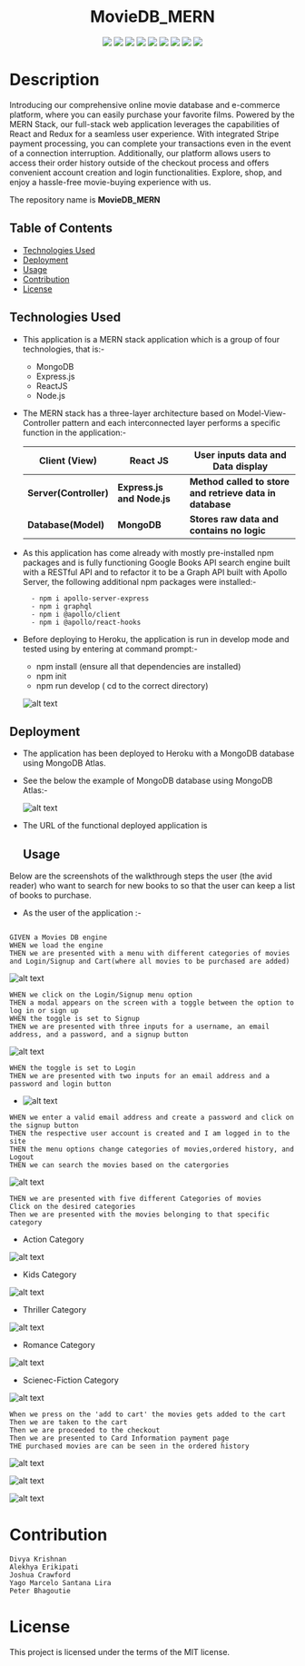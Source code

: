 
<div align="center">

# MovieDB_MERN

<p align="center">
    <img src="https://img.shields.io/badge/-MongoDB-47A248?style=flat&logo=mongodb&logoColor=white"  />
    <img src="(https://img.shields.io/badge/-Node.js-339933?style=flat&logo=node.js&logoColor=white" />
    <img src="https://img.shields.io/badge/-MVC-blueviolet?style=flat" />
    <img src="https://img.shields.io/badge/-json-orange" />
    <img src="https://img.shields.io/badge/-Express.js-000000?style=flat&logo=express&logoColor=white" />
    <img src="https://img.shields.io/badge/-React-61DAFB?style=flat&logo=react&logoColor=white" />
    <img src="https://img.shields.io/badge/-GraphQL-E10098?style=flat&logo=graphql&logoColor=white" />
    <img src="https://img.shields.io/badge/-Heroku-430098?style=flat&logo=heroku&logoColor=white" />
    <img src="https://img.shields.io/badge/-Stripe-008CDD?style=flat&logo=stripe&logoColor=white" />
</p>
 
</div>

# Description 
Introducing our comprehensive online movie database and e-commerce platform, where you can easily purchase your favorite films. Powered by the MERN Stack, our full-stack web application leverages the capabilities of React and Redux for a seamless user experience. With integrated Stripe payment processing, you can complete your transactions even in the event of a connection interruption. Additionally, our platform allows users to access their order history outside of the checkout process and offers convenient account creation and login functionalities. Explore, shop, and enjoy a hassle-free movie-buying experience with us.

 
The repository name is **MovieDB_MERN**

## Table of Contents

- [Technologies Used](#technologies-used)
- [Deployment](#deployment)
- [Usage](#usage)
- [Contribution](#contribution)
- [License](#license)

## Technologies Used

- This application is a MERN stack application which is a group of four technologies, that is:-
  - MongoDB
  - Express.js
  - ReactJS
  - Node.js
- The MERN stack has a three-layer architecture based on Model-View-Controller pattern and each interconnected layer performs a specific function in the application:-

  | Client (View)          | React JS                   | User inputs data and Data display                        |
  | ---------------------- | -------------------------- | -------------------------------------------------------- |
  | **Server(Controller)** | **Express.js and Node.js** | **Method called to store and retrieve data in database** |
  | **Database(Model)**    | **MongoDB**                | **Stores raw data and contains no logic**                |

- As this application has come already with mostly pre-installed npm packages and is fully functioning Google Books API search engine built with a RESTful API and to refactor it to be a Graph API built with Apollo Server, the following additional npm packages were installed:-

        - npm i apollo-server-express
        - npm i graphql
        - npm i @apollo/client
        - npm i @apollo/react-hooks

* Before deploying to Heroku, the application is run in develop mode and tested using by entering at command prompt:-

  - npm install (ensure all that dependencies are installed)
  - npm init
  - npm run develop ( cd to the correct directory)

  ![alt text](./client/public/images/pro3.png)

## Deployment

- The application has been deployed to Heroku with a MongoDB database using MongoDB Atlas.

- See the below the example of MongoDB database using MongoDB Atlas:-

  ![alt text](./client/public/images/mongodb.png)

- The URL of the functional deployed application is 

  ## Usage

Below are the screenshots of the walkthrough steps the user (the avid reader) who want to search for new books to so that the user can keep a list of books to purchase.

- As the user of the application :-

```

GIVEN a Movies DB engine
WHEN we load the engine
THEN we are presented with a menu with different categories of movies  and Login/Signup and Cart(where all movies to be purchased are added)

```

 ![alt text](./client/public/images/home.jpg)

```
WHEN we click on the Login/Signup menu option
THEN a modal appears on the screen with a toggle between the option to log in or sign up
WHEN the toggle is set to Signup
THEN we are presented with three inputs for a username, an email address, and a password, and a signup button

```

 ![alt text](./client/public/images/signup.png)

```
WHEN the toggle is set to Login
THEN we are presented with two inputs for an email address and a password and login button

```
- ![alt text](./client/public/images/login.png)


```
WHEN we enter a valid email address and create a password and click on the signup button
THEN the respective user account is created and I am logged in to the site
THEN the menu options change categories of movies,ordered history, and Logout
THEN we can search the movies based on the catergories
```

 ![alt text](./client/public/images/home1.png)


```
THEN we are presented with five different Categories of movies 
Click on the desired categories 
Then we are presented with the movies belonging to that specific category
```

- Action Category

 ![alt text](./client/public/images/action.png)


- Kids Category

 ![alt text](./client/public/images/kids.png)

- Thriller Category

 ![alt text](./client/public/images/thriller.png)


- Romance Category

![alt text](./client/public/images/romance.png)

- Scienec-Fiction Category

![alt text](./client/public/images/scific.png)



```
When we press on the 'add to cart' the movies gets added to the cart
Then we are taken to the cart
Then we are proceeded to the checkout
Then we are presented to Card Information payment page 
THE purchased movies are can be seen in the ordered history

```
![alt text](./client/public/images/stripe.jpg)

![alt text](./client/public/images/order.jpg)

![alt text](./client/public/images/orderhist.jpg)


# Contribution

```
Divya Krishnan
Alekhya Erikipati
Joshua Crawford
Yago Marcelo Santana Lira
Peter Bhagoutie

```

# License

This project is licensed under the terms of the MIT license.




